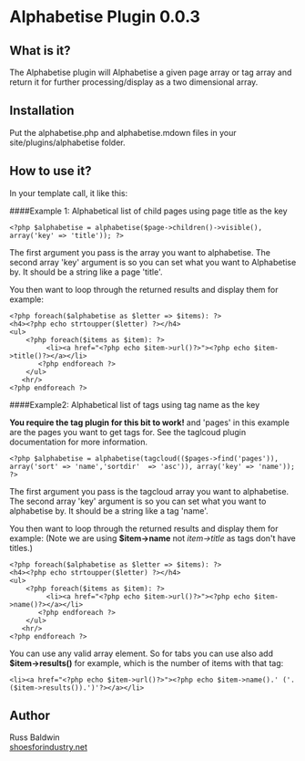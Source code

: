 # Alphabetise Plugin 0.0.3 

## What is it?

The Alphabetise plugin will Alphabetise a given page array or tag array and return it for further processing/display as a two dimensional array.

## Installation 

Put the alphabetise.php and alphabetise.mdown files in your site/plugins/alphabetise folder. 

## How to use it?

In your template call, it like this:

####Example 1: Alphabetical list of child pages using page title as the key

    <?php $alphabetise = alphabetise($page->children()->visible(), array('key' => 'title')); ?>

The first argument you pass is the array you want to alphabetise. The second array 'key' argument is so you can set what you want to Alphabetise by. It should be a string like a page 'title'.

You then want to loop through the returned results and display them for example:


    <?php foreach($alphabetise as $letter => $items): ?>
	<h4><?php echo strtoupper($letter) ?></h4>
	<ul>
	    <?php foreach($items as $item): ?>
     	     <li><a href="<?php echo $item->url()?>"><?php echo $item->title()?></a></li>
     	   <?php endforeach ?>
     	</ul>
       <hr/>
    <?php endforeach ?>


####Example2: Alphabetical list of tags using tag name as the key 

**You require the tag plugin for this bit to work!** and 'pages' in this example are the pages you want to get tags for. See the taglcoud plugin documentation for more information.

    <?php $alphabetise = alphabetise(tagcloud(($pages->find('pages')), array('sort' => 'name','sortdir'  => 'asc')), array('key' => 'name')); ?>

The first argument you pass is the tagcloud array you want to alphabetise. The second array 'key' argument is so you can set what you want to alphabetise by. It should be a string like a tag 'name'.

You then want to loop through the returned results and display them for example:
(Note we are using **$item->name** not *item->title* as tags don't have titles.)

    <?php foreach($alphabetise as $letter => $items): ?>
	<h4><?php echo strtoupper($letter) ?></h4>
	<ul>
	    <?php foreach($items as $item): ?>
     	     <li><a href="<?php echo $item->url()?>"><?php echo $item->name()?></a></li>
     	   <?php endforeach ?>
     	</ul>
       <hr/>
    <?php endforeach ?>


You can use any valid array element. So for tabs you can use also add **$item->results()** for example, which is the number of items with that tag:

    <li><a href="<?php echo $item->url()?>"><?php echo $item->name().' ('.($item->results()).')'?></a></li>
	    
## Author
Russ Baldwin  
[shoesforindustry.net](shoesforindustry.net)